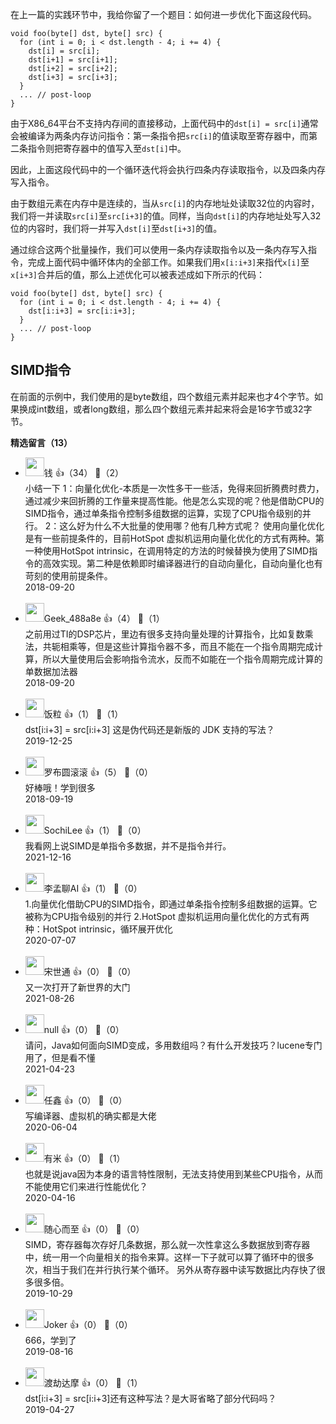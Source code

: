 在上一篇的实践环节中，我给你留了一个题目：如何进一步优化下面这段代码。

```
void foo(byte[] dst, byte[] src) {
  for (int i = 0; i < dst.length - 4; i += 4) {
    dst[i] = src[i];
    dst[i+1] = src[i+1];
    dst[i+2] = src[i+2];
    dst[i+3] = src[i+3];
  }
  ... // post-loop
}
```

由于X86\_64平台不支持内存间的直接移动，上面代码中的`dst[i] = src[i]`通常会被编译为两条内存访问指令：第一条指令把`src[i]`的值读取至寄存器中，而第二条指令则把寄存器中的值写入至`dst[i]`中。

因此，上面这段代码中的一个循环迭代将会执行四条内存读取指令，以及四条内存写入指令。

由于数组元素在内存中是连续的，当从`src[i]`的内存地址处读取32位的内容时，我们将一并读取`src[i]`至`src[i+3]`的值。同样，当向`dst[i]`的内存地址处写入32位的内容时，我们将一并写入`dst[i]`至`dst[i+3]`的值。

通过综合这两个批量操作，我们可以使用一条内存读取指令以及一条内存写入指令，完成上面代码中循环体内的全部工作。如果我们用`x[i:i+3]`来指代`x[i]`至`x[i+3]`合并后的值，那么上述优化可以被表述成如下所示的代码：

```
void foo(byte[] dst, byte[] src) {
  for (int i = 0; i < dst.length - 4; i += 4) {
    dst[i:i+3] = src[i:i+3];
  }
  ... // post-loop
}
```

## SIMD指令

在前面的示例中，我们使用的是byte数组，四个数组元素并起来也才4个字节。如果换成int数组，或者long数组，那么四个数组元素并起来将会是16字节或32字节。
<div><strong>精选留言（13）</strong></div><ul>
<li><img src="https://static001.geekbang.org/account/avatar/00/0f/67/f4/9a1feb59.jpg" width="30px"><span>钱</span> 👍（34） 💬（2）<div>小结一下
1：向量化优化-本质是一次性多干一些活，免得来回折腾费时费力，通过减少来回折腾的工作量来提高性能。他是怎么实现的呢？他是借助CPU的SIMD指令，通过单条指令控制多组数据的运算，实现了CPU指令级别的并行。
2：这么好为什么不大批量的使用哪？他有几种方式呢？
使用向量化优化是有一些前提条件的，目前HotSpot 虚拟机运用向量化优化的方式有两种。第一种使用HotSpot intrinsic，在调用特定的方法的时候替换为使用了SIMD指令的高效实现。第二种是依赖即时编译器进行的自动向量化，自动向量化也有苛刻的使用前提条件。</div>2018-09-20</li><br/><li><img src="http://thirdwx.qlogo.cn/mmopen/vi_32/DYAIOgq83erozFScHpVRM5OCwMW7giaM13NE7gN5iatw9Ozwu93ibRZZjmSmcfzBLSXs8tYtwW7Q2E8eUdy9lGl5A/132" width="30px"><span>Geek_488a8e</span> 👍（4） 💬（1）<div>之前用过TI的DSP芯片，里边有很多支持向量处理的计算指令，比如复数乘法，共轭相乘等，但是这些计算指令器不多，而且不能在一个指令周期完成计算，所以大量使用后会影响指令流水，反而不如能在一个指令周期完成计算的单数据加法器</div>2018-09-20</li><br/><li><img src="https://static001.geekbang.org/account/avatar/00/11/99/af/d29273e2.jpg" width="30px"><span>饭粒</span> 👍（1） 💬（1）<div>dst[i:i+3] = src[i:i+3] 这是伪代码还是新版的 JDK 支持的写法？</div>2019-12-25</li><br/><li><img src="https://static001.geekbang.org/account/avatar/00/11/f9/37/3a5d73ad.jpg" width="30px"><span>罗布圆滚滚</span> 👍（5） 💬（0）<div>好棒哦！学到很多</div>2018-09-19</li><br/><li><img src="https://static001.geekbang.org/account/avatar/00/17/77/49/445eea2d.jpg" width="30px"><span>SochiLee</span> 👍（1） 💬（0）<div>我看网上说SIMD是单指令多数据，并不是指令并行。</div>2021-12-16</li><br/><li><img src="https://static001.geekbang.org/account/avatar/00/0f/5c/b0/77e5f8c8.jpg" width="30px"><span>李孟聊AI</span> 👍（1） 💬（0）<div>1.向量优化借助CPU的SIMD指令，即通过单条指令控制多组数据的运算。它被称为CPU指令级别的并行
2.HotSpot 虚拟机运用向量化优化的方式有两种：HotSpot intrinsic，循环展开优化</div>2020-07-07</li><br/><li><img src="https://static001.geekbang.org/account/avatar/00/13/01/1c/d638d46e.jpg" width="30px"><span>宋世通</span> 👍（0） 💬（0）<div>又一次打开了新世界的大门</div>2021-08-26</li><br/><li><img src="https://static001.geekbang.org/account/avatar/00/10/97/69/791d0f5e.jpg" width="30px"><span>null</span> 👍（0） 💬（0）<div>请问，Java如何面向SIMD变成，多用数组吗？有什么开发技巧？lucene专门用了，但是看不懂</div>2021-04-23</li><br/><li><img src="https://static001.geekbang.org/account/avatar/00/11/6d/09/ffeabc27.jpg" width="30px"><span>任鑫</span> 👍（0） 💬（0）<div>写编译器、虚拟机的确实都是大佬</div>2020-06-04</li><br/><li><img src="https://static001.geekbang.org/account/avatar/00/0f/55/f2/ba68d931.jpg" width="30px"><span>有米</span> 👍（0） 💬（1）<div>也就是说java因为本身的语言特性限制，无法支持使用到某些CPU指令，从而不能使用它们来进行性能优化？</div>2020-04-16</li><br/><li><img src="https://static001.geekbang.org/account/avatar/00/10/c0/6c/29be1864.jpg" width="30px"><span>随心而至</span> 👍（0） 💬（0）<div>SIMD，寄存器每次存好几条数据，那么就一次性拿这么多数据放到寄存器中，统一用一个向量相关的指令来算。这样一下子就可以算了循环中的很多次，相当于我们在并行执行某个循环。
另外从寄存器中读写数据比内存快了很多很多倍。</div>2019-10-29</li><br/><li><img src="https://static001.geekbang.org/account/avatar/00/11/a5/f0/8648c464.jpg" width="30px"><span>Joker</span> 👍（0） 💬（0）<div>666，学到了</div>2019-08-16</li><br/><li><img src="https://static001.geekbang.org/account/avatar/00/16/5c/2f/a9c8d42f.jpg" width="30px"><span>渡劫达摩</span> 👍（0） 💬（1）<div>
    dst[i:i+3] = src[i:i+3]还有这种写法？是大哥省略了部分代码吗？</div>2019-04-27</li><br/>
</ul>